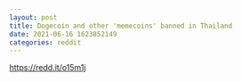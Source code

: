 ```yaml
--- 
layout: post 
title: Dogecoin and other 'memecoins' banned in Thailand 
date: 2021-06-16 1623852149 
categories: reddit 
--- 
```

https://redd.it/o15m1j